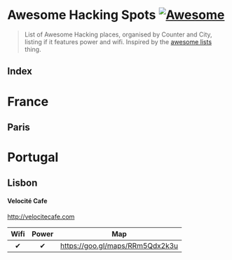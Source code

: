 Awesome Hacking Spots [![Awesome](https://cdn.rawgit.com/sindresorhus/awesome/d7305f38d29fed78fa85652e3a63e154dd8e8829/media/badge.svg)](https://github.com/sindresorhus/awesome)
===============================

> List of Awesome Hacking places, organised by Counter and City, listing if it features power and wifi. Inspired by the [awesome lists](https://github.com/sindresorhus/awesome) thing.

## Index

# France

## Paris


# Portugal

## Lisbon

#### Velocité Cafe

http://velocitecafe.com

Wifi | Power | Map 
:--: | :---: | :-----------------------------:
✔    | ✔     | https://goo.gl/maps/RRm5Qdx2k3u
